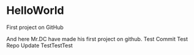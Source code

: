 # HelloWorld
First project on GitHub

And here Mr.DC have made his first project on github.
Test Commit
Test Repo Update
TestTestTest
